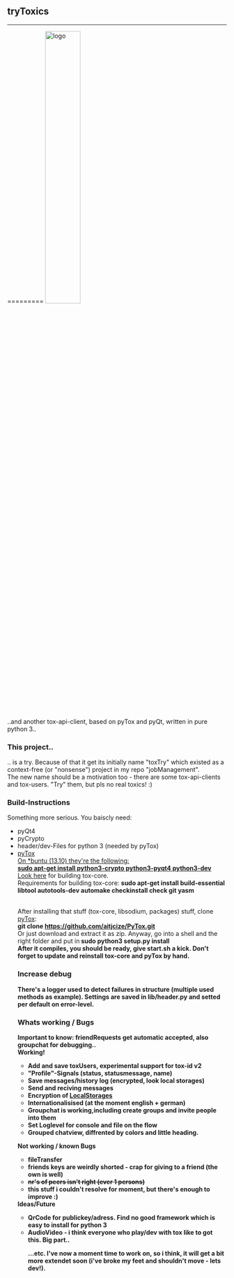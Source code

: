 <h2>tryToxics</h2><hr />
=========
<img src="https://raw.githubusercontent.com/skamster/tryToxics/master/ui/logo.jpg" alt="logo" width="40%" height="40%" />

..and another tox-api-client, based on pyTox and pyQt, written in pure python 3..

<h3>This project..</h3>
.. is a try. Because of that it get its initially name "toxTry" which existed as a context-free (or "nonsense") project in my repo "jobManagement".<br />
The new name should be a motivation too - there are some tox-api-clients and tox-users. "Try" them, but pls no real toxics! :)

<h3>Build-Instructions</h3>
Something more serious. You baiscly need:
<ul><li>pyQt4</li><li>pyCrypto</li><li>header/dev-Files for python 3 (needed by pyTox)</li><li><a href="https://github.com/aitjcize/PyTox">pyTox</li>
On *buntu (13.10) they're the following:
<br /> <b>sudo apt-get install python3-crypto python3-pyqt4 python3-dev</b><br />
Look <a href="https://github.com/irungentoo/ProjectTox-Core/blob/master/INSTALL.md#unix">here</a> for building tox-core. 
<br /> Requirements for building tox-core: <b>sudo apt-get install build-essential libtool autotools-dev automake checkinstall check git yasm</b>

<br />After installing that stuff (tox-core, libsodium, packages) stuff, clone <a href="https://github.com/aitjcize/PyTox">pyTox</a>: <br />
<b>git clone https://github.com/aitjcize/PyTox.git</b> <br />
Or just download and extract it as zip. Anyway, go into a shell and the right folder and put in<b />
<b>sudo python3 setup.py install</b> <br />
After it compiles, you should be ready, give start.sh a kick. Don't forget to update and reinstall tox-core and pyTox by hand.

<h3>Increase debug</h3>
There's a logger used to detect failures in structure (multiple used methods as example). Settings are saved in lib/header.py and setted per default on error-level.

<h3>Whats working / Bugs</h3>
Important to know: friendRequests get automatic accepted, also groupchat for debugging..<br />
<b>Working!</b>
<ul>
  <li>Add and save toxUsers, experimental support for tox-id v2</li>
  <li>"Profile"-Signals (status, statusmessage, name)</li>
  <li>Save messages/history log (encrypted, look local storages)</li>
  <li>Send and reciving messages</li>
  <li>Encryption of <a href="https://github.com/skamster/tryToxics/wiki/LocalStorages" >LocalStorages</a></li>
  <li>Internationalisised (at the moment english + german)</li>
  <li>Groupchat is working,including create groups and invite people into them</li>
  <li>Set Loglevel for console and file on the flow</li>
  <li>Grouped chatview, diffrented by colors and little heading.</li>
</ul>

<b>Not working / known Bugs</b>
<ul>
  <li>fileTransfer</li>
  <li>friends keys are weirdly shorted - crap for giving to a friend (the own is well)</li>
  <li><del>nr's of peers isn't right (ever 1 persons)</del></li>
  <li>this stuff i couldn't resolve for moment, but there's enough to improve :)</li>
</ul>
<b>Ideas/Future</b>
<ul>
  <li>QrCode for publickey/adress. Find no good framework which is easy to install for python 3</li>
  <li>AudioVideo - i think everyone who play/dev with tox like to got this. Big part..</li>
  
...etc. I've now a moment time to work on, so i think, it will get a bit more extendet soon (i've broke my feet and shouldn't move - lets dev!).

